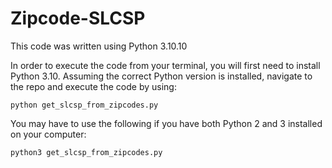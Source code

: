 # Zipcode-SLCSP

This code was written using Python 3.10.10

In order to execute the code from your terminal, you will first need to install Python 3.10. Assuming the correct Python version is installed, navigate to the repo and execute the code by using:
```
python get_slcsp_from_zipcodes.py
```

You may have to use the following if you have both Python 2 and 3 installed on your computer:
```
python3 get_slcsp_from_zipcodes.py
```
